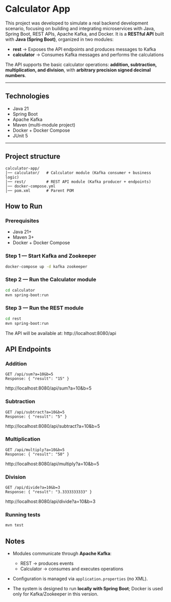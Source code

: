 #  Calculator App

This project was developed to simulate a real backend development scenario, focusing on building and integrating microservices with Java, Spring Boot, REST APIs, Apache Kafka, and Docker. 
It is a **RESTful API** built with **Java (Spring Boot)**, organized in two modules:  

- **rest** → Exposes the API endpoints and produces messages to Kafka  
- **calculator** → Consumes Kafka messages and performs the calculations  

The API supports the basic calculator operations: **addition, subtraction, multiplication, and division**, with **arbitrary precision signed decimal numbers**.

---

## Technologies
- Java 21  
- Spring Boot  
- Apache Kafka  
- Maven (multi-module project)  
- Docker + Docker Compose  
- JUnit 5  

---

## Project structure

```text
calculator-app/
│── calculator/   # Calculator module (Kafka consumer + business logic)
│── rest/         # REST API module (Kafka producer + endpoints)
│── docker-compose.yml
│── pom.xml       # Parent POM
```

## How to Run
### Prerequisites
- Java 21+
- Maven 3+
- Docker + Docker Compose
### Step 1 — Start Kafka and Zookeeper
```bash
docker-compose up -d kafka zookeeper
```
### Step 2 — Run the Calculator module
```bash
cd calculator
mvn spring-boot:run
```
### Step 3 — Run the REST module
```bash
cd rest
mvn spring-boot:run
```
The API will be available at:
http://localhost:8080/api

## API Endpoints

### Addition
```http
GET /api/sum?a=10&b=5
Response: { "result": "15" }
```
http://localhost:8080/api/sum?a=10&b=5
### Subtraction
```http
GET /api/subtract?a=10&b=5
Response: { "result": "5" }
```
http://localhost:8080/api/subtract?a=10&b=5
### Multiplication
```http
GET /api/multiply?a=10&b=5
Response: { "result": "50" }
```
http://localhost:8080/api/multiply?a=10&b=5
### Division
```http
GET /api/divide?a=10&b=3
Response: { "result": "3.3333333333" }
```
http://localhost:8080/api/divide?a=10&b=3

### Running tests
``` bash
mvn test
```

## Notes

- Modules communicate through **Apache Kafka**:  
  - REST → produces events  
  - Calculator → consumes and executes operations  

- Configuration is managed via `application.properties` (no XML).  

- The system is designed to run **locally with Spring Boot**; Docker is used only for Kafka/Zookeeper in this version.  
